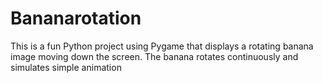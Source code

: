 # Bananarotation
This is a fun Python project using Pygame that displays a rotating banana image moving down the screen. The banana rotates continuously and simulates simple animation
